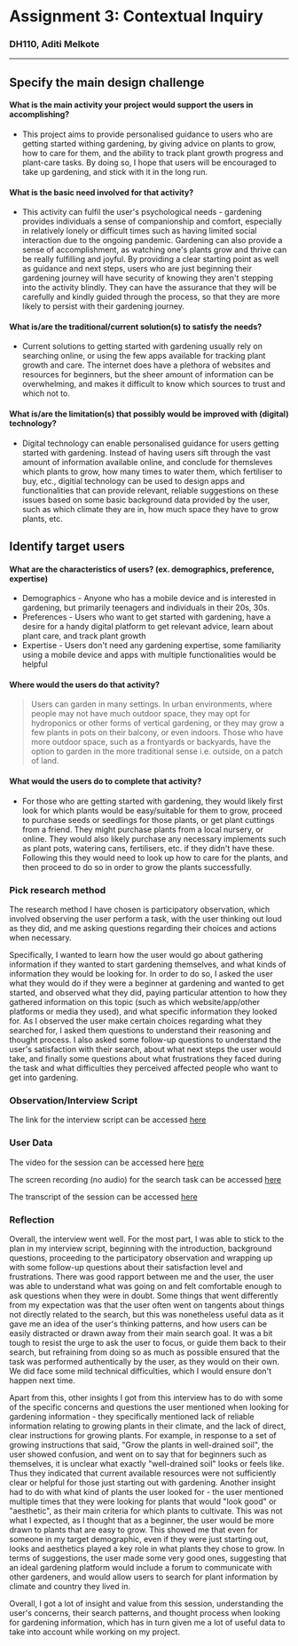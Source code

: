 # Assignment 3: Contextual Inquiry
### DH110, Aditi Melkote
---


## Specify the main design challenge
#### What is the main activity your project would support the users in accomplishing?
 - This project aims to provide personalised guidance to users who are getting started withing gardening, by giving advice on plants to grow, how to care for them, and the ability to track plant growth progress and plant-care tasks. By doing so, I hope that users will be encouraged to take up gardening, and stick with it in the long run.

#### What is the basic need involved for that activity?
- This activity can fulfil the user's psychological needs - gardening provides individuals a sense of companionship and comfort, especially in relatively lonely or difficult times such as having limited social interaction due to the ongoing pandemic. Gardening can also provide a sense of accomplishment, as watching one's plants grow and thrive can be really fulfilling and joyful. By providing a clear starting point as well as guidance and next steps, users who are just beginning their gardening journey will have security of knowing they aren't stepping into the activity blindly. They can have the assurance that they will be carefully and kindly guided through the process, so that they are more likely to persist with their gardening journey.

#### What is/are the traditional/current solution(s) to satisfy the needs?
- Current solutions to getting started with gardening usually rely on searching online, or using the few apps available for tracking plant growth and care. The internet does have a plethora of websites and resources for beginners, but the sheer amount of information can be overwhelming, and makes it difficult to know which sources to trust and which not to. 

#### What is/are the limitation(s) that possibly would be improved with (digital) technology?
- Digital technology can enable personalised guidance for users getting started with gardening. Instead of having users sift through the vast amount of information available online, and conclude for themsleves which plants to grow, how many times to water them, which fertiliser to buy, etc., digitial technology can be used to design apps and functionalities that can provide relevant, reliable suggestions on these issues based on some basic background data provided by the user, such as which climate they are in, how much space they have to grow plants, etc.

## Identify target users
#### What are the characteristics of users? (ex. demographics, preference, expertise)
- Demographics - Anyone who has a mobile device and is interested in gardening, but primarily teenagers and individuals in their 20s, 30s. 
- Preferences - Users who want to get started with gardening, have a desire for a handy digital platform to get relevant advice, learn about plant care, and track plant growth
- Expertise - Users don't need any gardening expertise, some familiarity using a mobile device and apps with multiple functionalities would be helpful

#### Where would the users do that activity?
> Users can garden in many settings. In urban environments, where people may not have much outdoor space, they may opt for hydroponics or other forms of vertical gardening, or they may grow a few plants in pots on their balcony, or even indoors. Those who have more outdoor space, such as a frontyards or backyards, have the option to garden in the more traditional sense i.e. outside, on a patch of land.

#### What would the users do to complete that activity?
- For those who are getting started with gardening, they would likely first look for which plants would be easy/suitable for them to grow, proceed to purchase seeds or seedlings for those plants, or get plant cuttings from a friend. They might purchase plants from a local nursery, or online. They would also likely purchase any necessary implements such as plant pots, watering cans, fertilisers, etc. if they didn't have these. Following this they would need to look up how to care for the plants, and then proceed to do so in order to grow the plants successfully.

### Pick research method
The research method I have chosen is participatory observation, which involved observing the user perform a task, with the user thinking out loud as they did, and me asking questions regarding their choices and actions when necessary. 

Specifically, I wanted to learn how the user would go about gathering information if they wanted to start gardening themselves, and what kinds of information they would be looking for. In order to do so, I asked the user what they would do if they were a beginner at gardening and wanted to get started, and observed what they did, paying particular attention to how they gathered information on this topic (such as which website/app/other platforms or media they used), and what specific information they looked for. As I observed the user make certain choices regarding what they searched for, I asked them questions to understand their reasoning and thought process. I also asked some follow-up questions to understand the user's satisfaction with their search, about what next steps the user would take, and finally some questions about what frustrations they faced during the task and what difficulties they perceived affected people who want to get into gardening.

### Observation/Interview Script
The link for the interview script can be accessed [here](https://docs.google.com/document/d/1zWOFOxu9cGEg2FUN2gCjp4-UfkLEV_Z0Xlqr1NtYOKM/edit)

### User Data
The video for the session can be accessed here [here](https://drive.google.com/file/d/1a13a7nPK8hLirQ4u035H9RuUAALc0H7e/view?usp=sharing)

The screen recording (no audio) for the search task can be accessed [here](https://drive.google.com/file/d/1GJOAuB3pgu_d7cxLeLgYAWkffhOpnasL/view?usp=sharing)

The transcript of the session can be accessed [here](https://docs.google.com/document/d/15fPHRXn37V4AMv8LC2HsT22vx4xTvj0VEWXtP8EvHh8/edit)

### Reflection
Overall, the interview went well. For the most part, I was able to stick to the plan in my interview script, beginning with the introduction, background questions, proceeding to the participatory observation and wrapping up with some follow-up questions about their satisfaction level and frustrations. There was good rapport between me and the user, the user was able to understand what was going on and felt comfortable enough to ask questions when they were in doubt. Some things that went differently from my expectation was that the user often went on tangents about things not directly related to the search, but this was nonetheless useful data as it gave me an idea of the user's thinking patterns, and how users can be easily distracted or drawn away from their main search goal. It was a bit tough to resist the urge to ask the user to focus, or guide them back to their search, but refraining from doing so as much as possible ensured that the task was performed authentically by the user, as they would on their own. We did face some mild technical difficulties, which I would ensure don't happen next time. 

Apart from this, other insights I got from this interview has to do with some of the specific concerns and questions the user mentioned when looking for gardening information - they specifically mentioned lack of reliable information relating to growing plants in their climate, and the lack of direct, clear instructions for growing plants. For example, in response to a set of growing instructions that said, "Grow the plants in well-drained soil", the user showed confusion, and went on to say that for beginners such as themselves, it is unclear what exactly "well-drained soil" looks or feels like. Thus they indicated that current available resources were not sufficiently clear or helpful for those just starting out with gardening. Another insight had to do with what kind of plants the user looked for - the user mentioned multiple times that they were looking for plants that would "look good" or "aesthetic", as their main criteria for which plants to cultivate. This was not what I expected, as I thought that as a beginner, the user would be more drawn to plants that are easy to grow. This showed me that even for someone in my target demographic, even if they were just starting out, looks and aesthetics played a key role in what plants they chose to grow. In terms of suggestions, the user made some very good ones, suggesting that an ideal gardening platform would include a forum to communicate with other gardeners, and would allow users to search for plant information by climate and country they lived in. 

Overall, I got a lot of insight and value from this session, understanding the user's concerns, their search patterns, and thought process when looking for gardening information, which has in turn given me a lot of useful data to take into account while working on my project.








 
